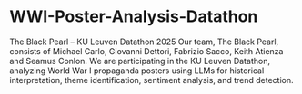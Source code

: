 # WWI-Poster-Analysis-Datathon

The Black Pearl – KU Leuven Datathon 2025
Our team, The Black Pearl, consists of Michael Carlo, Giovanni Dettori, Fabrizio Sacco, Keith Atienza and Seamus Conlon. We are participating in the KU Leuven Datathon, analyzing World War I propaganda posters using LLMs for historical interpretation, theme identification, sentiment analysis, and trend detection.
